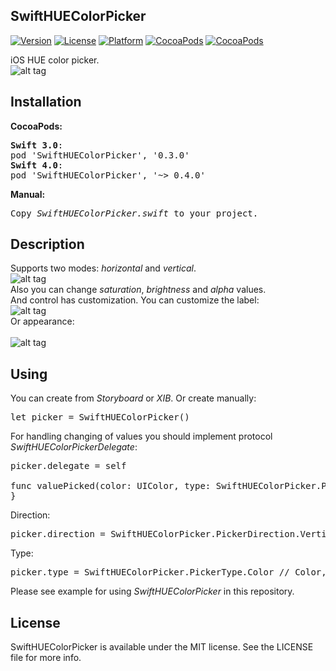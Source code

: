 ## SwiftHUEColorPicker

[![Version](https://img.shields.io/cocoapods/v/SwiftHUEColorPicker.svg?style=flat)](http://cocoadocs.org/docsets/SwiftHUEColorPicker)
[![License](https://img.shields.io/cocoapods/l/SwiftHUEColorPicker.svg?style=flat)](http://cocoadocs.org/docsets/SwiftHUEColorPicker)
[![Platform](https://img.shields.io/cocoapods/p/SwiftHUEColorPicker.svg?style=flat)](http://cocoadocs.org/docsets/SwiftHUEColorPicker)
[![CocoaPods](https://img.shields.io/cocoapods/dt/SwiftHUEColorPicker.svg)](https://cocoapods.org/pods/SwiftHUEColorPicker)
[![CocoaPods](https://img.shields.io/cocoapods/dm/SwiftHUEColorPicker.svg)](https://cocoapods.org/pods/SwiftHUEColorPicker)

iOS HUE color picker.</br>
![alt tag](https://raw.github.com/maximbilan/SwiftHUEColorPicker/master/img/img1.png)
## Installation
<b>CocoaPods:</b>
<pre>
<b>Swift 3.0</b>:
pod 'SwiftHUEColorPicker', '0.3.0'
<b>Swift 4.0</b>:
pod 'SwiftHUEColorPicker', '~> 0.4.0'
</pre>
<b>Manual:</b>
<pre>
Copy <i>SwiftHUEColorPicker.swift</i> to your project.
</pre>

## Description
Supports two modes: <i>horizontal</i> and <i>vertical</i>.</br>
![alt tag](https://raw.github.com/maximbilan/SwiftHUEColorPicker/master/img/img2.png)
</br>Also you can change <i>saturation</i>, <i>brightness</i> and <i>alpha</i> values.
</br>And control has customization. You can customize the label:</br>
![alt tag](https://raw.github.com/maximbilan/SwiftHUEColorPicker/master/img/img3.png)
</br>Or appearance:</br>
</br>
![alt tag](https://raw.github.com/maximbilan/SwiftHUEColorPicker/master/img/img4.png)
## Using
You can create from <i>Storyboard</i> or <i>XIB</i>. Or create manually:
<pre>
let picker = SwiftHUEColorPicker()
</pre>

For handling changing of values you should implement protocol <i>SwiftHUEColorPickerDelegate</i>:
<pre>
picker.delegate = self

func valuePicked(color: UIColor, type: SwiftHUEColorPicker.PickerType) {
}
</pre>

Direction:
<pre>
picker.direction = SwiftHUEColorPicker.PickerDirection.Vertical // Vertical, Horizontal
</pre>

Type:
<pre>
picker.type = SwiftHUEColorPicker.PickerType.Color // Color, Saturation, Brightness, Alpha
</pre>

Please see example for using <i>SwiftHUEColorPicker</i> in this repository.

## License

SwiftHUEColorPicker is available under the MIT license. See the LICENSE file for more info.
